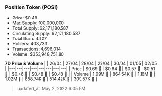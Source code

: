 
  ### Position Token (POSI)
  - Price: $0.48
  - Max Supply: 100,000,000
  - Total Supply: 62,171,180.587
  - Circulating Supply: 62,171,180.587
  - Total Burn: 4.827
  - Holders: 403,733
  - Transactions: 4,696,014
  - Volume: $353,948,751.80

  **7D Price & Volume**
  | | 26&#x2F;04 | 27&#x2F;04 | 28&#x2F;04 | 29&#x2F;04 | 30&#x2F;04 | 01&#x2F;05 | 02&#x2F;05 |
  |---|---|---|---|---|---|---|---|
  | Price | $0.69 🔻 | $0.64 🔻 | $0.57 🔻 | $0.51 🔻 | $0.46 🔻 | $0.48 🚀 | $0.48 🔻 |
  | Volume | 1.99M 🔻 | 864.54K 🔻 | 1.16M 🚀 | 1.02M 🔻 | 858.74K 🔻 | 514.42K 🔻 | 309.57K 🔻 |

  > updated_at: May 2, 2022 6:05 PM
